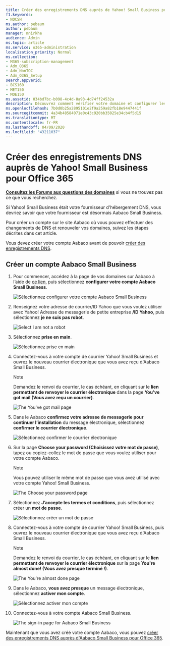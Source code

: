 ```yaml
---
title: Créer des enregistrements DNS auprès de Yahoo! Small Business pour Office 365
f1.keywords:
- NOCSH
ms.author: pebaum
author: pebaum
manager: mnirkhe
audience: Admin
ms.topic: article
ms.service: o365-administration
localization_priority: Normal
ms.collection:
- M365-subscription-management
- Adm_O365
- Adm_NonTOC
- Adm_O365_Setup
search.appverid:
- BCS160
- MET150
- MOE150
ms.assetid: 034bd7bc-b098-4c4d-8a93-4d74ff24532a
description: Découvrez comment vérifier votre domaine et configurer les enregistrements DNS pour le courrier électronique, Skype entreprise Online et d’autres services sur Yahoo ! Petite entreprise pour Office 365.
ms.openlocfilehash: 7b0d0b25a2895101e2f9a259a82fb18e9447441f
ms.sourcegitcommit: 4a34b48584071e0c43c920bb35025e34cb4f5d15
ms.translationtype: MT
ms.contentlocale: fr-FR
ms.lasthandoff: 04/09/2020
ms.locfileid: "43211037"
---
```

# <a name="create-dns-records-at-yahoo-small-business-for-office-365"></a>Créer des enregistrements DNS auprès de Yahoo! Small Business pour Office 365

 **[Consultez les Forums aux questions des domaines](../setup/domains-faq.md)** si vous ne trouvez pas ce que vous recherchez. 
  
Si Yahoo! Small Business était votre fournisseur d'hébergement DNS, vous devriez savoir que votre fournisseur est désormais Aabaco Small Business.
  
Pour créer un compte sur le site Aabaco où vous pouvez effectuer des changements de DNS et renouveler vos domaines, suivez les étapes décrites dans cet article.
  
Vous devez créer votre compte Aabaco avant de pouvoir [créer des enregistrements DNS](../get-help-with-domains/create-dns-records-at-any-dns-hosting-provider.md).

  
## <a name="create-an-aabaco-small-business-account"></a>Créer un compte Aabaco Small Business

1. Pour commencer, accédez à la page de vos domaines sur Aabaco à l’aide de [ce lien](https://www.luminate.com/services/), puis sélectionnez **configurer votre compte Aabaco Small Business**.
    
    ![Sélectionnez configurer votre compte Aabaco Small Business](../../media/d708f272-d42f-40a1-9aaf-d05d8cfd55cf.png)
  
2. Renseignez votre adresse de courrier/ID Yahoo que vous voulez utiliser avec Yahoo! Adresse de messagerie de petite entreprise **/ID Yahoo**, puis sélectionnez **je ne suis pas robot**.
    
    ![Select I am not a robot](../../media/ded4b5dd-4e04-4baa-ae31-8426b5799151.png)
  
3. Sélectionnez **prise en main**.
    
    ![Sélectionnez prise en main](../../media/6674707d-c222-4f0d-bec4-229d39ab2499.png)
  
4. Connectez-vous à votre compte de courrier Yahoo! Small Business et ouvrez le nouveau courrier électronique que vous avez reçu d'Aabaco Small Business.
    
    > [!NOTE]
    > Demandez le renvoi du courrier, le cas échéant, en cliquant sur le **lien permettant de renvoyer le courrier électronique** dans la page **You've got mail (Vous avez reçu un courrier)**. 
  
    ![The You've got mail page](../../media/2e02fc30-6cca-40d6-bb64-131a41b4a369.png)
  
5. Dans le Aabaco **confirmez votre adresse de messagerie pour continuer l’installation** du message électronique, sélectionnez **confirmer le courrier électronique**.
    
    ![Sélectionnez confirmer le courrier électronique](../../media/eb5f5526-6f90-4a10-83a7-5249a1ebd562.png)
  
6. Sur la page **Choose your password (Choisissez votre mot de passe)**, tapez ou copiez-collez le mot de passe que vous voulez utiliser pour votre compte Aabaco. 
    
    > [!NOTE]
    > Vous pouvez utiliser le même mot de passe que vous avez utilisé avec votre compte Yahoo! Small Business. 
  
    ![The Choose your password page](../../media/cc592345-72d1-4a41-9410-a1f3345cfd1d.png)
  
7. Sélectionnez **J’accepte les termes et conditions**, puis sélectionnez créer un **mot de passe**.
    
    ![Sélectionnez créer un mot de passe](../../media/434aa6a3-076e-4abf-a9cf-31145786e819.png)
  
8. Connectez-vous à votre compte de courrier Yahoo! Small Business, puis ouvrez le nouveau courrier électronique que vous avez reçu d'Aabaco Small Business.
    
    > [!NOTE]
    > Demandez le renvoi du courrier, le cas échéant, en cliquant sur le **lien permettant de renvoyer le courrier électronique** sur la page **You're almost done! (Vous avez presque terminé !)**. 
  
    ![The You're almost done page](../../media/1a4142a3-e140-48a8-9c80-aa126ff08179.png)
  
9. Dans le Aabaco, **vous avez presque** un message électronique, sélectionnez **activer mon compte**.
    
    ![Sélectionnez activer mon compte](../../media/e76d5edc-d8ba-4d8d-872d-d916716c3618.png)
  
10. Connectez-vous à votre compte Aabaco Small Business.
    
    ![The sign-in page for Aabaco Small Business](../../media/4ef3cfc3-26da-4e03-932b-9346ef217848.png)
  
Maintenant que vous avez créé votre compte Aabaco, vous pouvez [créer des enregistrements DNS auprès d'Aabaco Small Business pour Office 365](../get-help-with-domains/create-dns-records-at-any-dns-hosting-provider.md).
  
